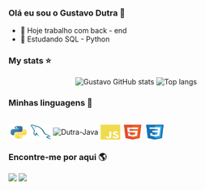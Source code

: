 ### Olá eu sou o Gustavo Dutra 👋

- 🔭 Hoje trabalho com back - end
- 🌱 Estudando SQL - Python


### My stats ⭐

<div align="center">
<img alt="Gustavo GitHub stats" src="https://github-readme-stats.vercel.app/api?username=snowdutra&show_icons=true&theme=transparent"/>
<img alt="Top langs" src="https://github-readme-stats.vercel.app/api/top-langs/?username=snowdutra&layout=compact&&langs_count=8"/>
</div>

### Minhas linguagens 🗽

 <div style="display: inline_block"><br>
  <img align="center" alt="Dutra-Python" height="30" width="40" src="https://raw.githubusercontent.com/devicons/devicon/master/icons/python/python-original.svg">
  <img align="center" alt="Dutra-MySQL" height="30" width="40" src="https://raw.githubusercontent.com/devicons/devicon/master/icons/mysql/mysql-original.svg">  
  <img align="center" alt="Dutra-Java" height="30" width="40" 
src="https://cdn.jsdelivr.net/gh/devicons/devicon@latest/icons/java/java-plain.svg">
   <img align="center" alt="Dutra-Js" height="30" width="40" src="https://raw.githubusercontent.com/devicons/devicon/master/icons/javascript/javascript-plain.svg">    
  <img align="center" alt="Dutra-HTML" height="30" width="40" src="https://raw.githubusercontent.com/devicons/devicon/master/icons/html5/html5-original.svg">
  <img align="center" alt="Dutra-CSS" height="30" width="40" src="https://raw.githubusercontent.com/devicons/devicon/master/icons/css3/css3-original.svg">
  
          

### Encontre-me por aqui 🌎
  
 <div> 
  <a href = "mailto:gusdutratelles469@gmail.com"><img src="https://img.shields.io/badge/-Gmail-%23333?style=for-the-badge&logo=gmail&logoColor=white" target="_blank"></a>
  <a href="https://www.linkedin.com/in/gustavo-dutra-29b285292/" target="_blank"><img src="https://img.shields.io/badge/-LinkedIn-%230077B5?style=for-the-badge&logo=linkedin&logoColor=white" target="_blank"></a> 
</div>


